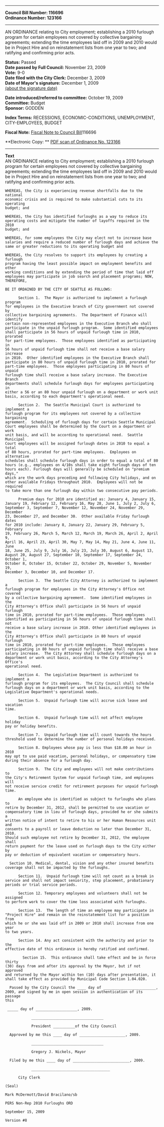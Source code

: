 * * * * *  
  
**Council Bill Number: [](#h0)[](#h2)116696**   
**Ordinance Number: 123166**  
  
* * * * *  
  
AN ORDINANCE relating to City employment; establishing a 2010 furlough program for certain employees not covered by collective bargaining agreements; extending the time employees laid off in 2009 and 2010 would be in Project Hire and on reinstatement lists from one year to two; and ratifying and confirming prior acts.  
  
**Status:** Passed   
**Date passed by Full Council:** November 23, 2009   
**Vote:** 9-0   
**Date filed with the City Clerk:** December 3, 2009   
**Date of Mayor's signature:** December 1, 2009   
[(about the signature date)](/~public/approvaldate.htm)   
  
  
**Date introduced/referred to committee:** October 19, 2009   
**Committee:** Budget   
**Sponsor:** GODDEN   
  
**Index Terms:** RECESSIONS, ECONOMIC-CONDITIONS, UNEMPLOYMENT, CITY-EMPLOYEES, BUDGET  
  
**Fiscal Note:** [Fiscal Note to Council Bill](http://clerk.seattle.gov/~public/fnote/116696.htm)[](#h1)[](#h3)116696  
  
**Electronic Copy: ** [PDF scan of Ordinance No. 123166](/~archives/Ordinances/Ord_123166.pdf)  
  
* * * * *  
  
**Text**  
    AN ORDINANCE relating to City employment; establishing a 2010 furlough  
    program for certain employees not covered by collective bargaining  
    agreements; extending the time employees laid off in 2009 and 2010 would  
    be in Project Hire and on reinstatement lists from one year to two; and  
    ratifying and confirming prior acts.  
  
    WHEREAS, the City is experiencing revenue shortfalls due to the national  
    economic crisis and is required to make substantial cuts to its operating  
    budget; and  
  
    WHEREAS, the City has identified furloughs as a way to reduce its  
    operating costs and mitigate the number of layoffs required in the 2010  
    budget; and  
  
    WHEREAS, for some employees the City may elect not to increase base  
    salaries and require a reduced number of furlough days and achieve the  
    same or greater reductions to its operating budget and  
  
    WHEREAS, the City resolves to support its employees by creating a furlough  
    program having the least possible impact on employment benefits and other  
    working conditions and by extending the period of time that laid off  
    employees may participate in job search and placement programs; NOW,  
    THEREFORE,  
  
    BE IT ORDAINED BY THE CITY OF SEATTLE AS FOLLOWS:  
  
          Section 1.  The Mayor is authorized to implement a furlough program  
    for employees in the Executive branch of City government not covered by  
    collective bargaining agreements.  The Department of Finance will identify  
    certain non-represented employees in the Executive Branch who shall  
    participate in the unpaid furlough program.  Some identified employees  
    shall participate in 56 hours of unpaid furlough time in 2010, prorated  
    for part-time employees.  Those employees identified as participating in  
    56 hours of unpaid furlough time shall not receive a base salary increase  
    in 2010.  Other identified employees in the Executive Branch shall  
    participate in 80 hours of unpaid furlough time in 2010, prorated for  
    part-time employees.  Those employees participating in 80 hours of unpaid  
    furlough time shall receive a base salary increase. The Executive Branch  
    departments shall schedule furlough days for employees participating in  
    either a 56 or an 80 hour unpaid furlough on a department or work unit  
    basis, according to each department's operational need.  
  
          Section 2.  The Seattle Municipal Court is authorized to implement a  
    furlough program for its employees not covered by a collective bargaining  
    agreement.  Scheduling of furlough days for certain Seattle Municipal  
    Court employees shall be determined by the Court on a department or work  
    unit basis, and will be according to operational need.  Seattle Municipal  
    Court employees will be assigned furlough dates in 2010 to equal a total  
    of 80 hours, prorated for part-time employees.  Employees on alternative  
    schedules shall schedule furlough days in order to equal a total of 80  
    hours (e.g., employees on 4/10s shall take eight furlough days of ten  
    hours each). Furlough days will generally be scheduled on "premium days,"  
    which are the work days preceding and following City holidays, and on  
    other available Fridays throughout 2010.  Employees will not be required  
    to take more than one furlough day within two consecutive pay periods.  
  
          Premium days for 2010 are identified as: January 4, January 15,  
    January 19, February 12, February 16, May 28, June 1, July 2, July 6,  
    September 3, September 7, November 12, November 24, November 29, December  
    23, December 27, and December 30.  Other available Friday furlough dates  
    for 2010 include: January 8, January 22, January 29, February 5, February  
    19, February 26, March 5, March 12, March 19, March 26, April 2, April 9,  
    April 16, April 23, April 30, May 7, May 14, May 21, June 4, June 11, June  
    18, June 25, July 9, July 16, July 23, July 30, August 6, August 13,  
    August 20, August 27, September 10, September 17, September 24, October 1,  
    October 8, October 15, October 22, October 29, November 5, November 19,  
    December 3, December 10, and December 17.  
  
          Section 3.  The Seattle City Attorney is authorized to implement a  
    furlough program for employees in the City Attorney's Office not covered  
    by a collective bargaining agreement.  Some identified employees in the  
    City Attorney's Office shall participate in 56 hours of unpaid furlough  
    time in 2010, prorated for part-time employees.  Those employees  
    identified as participating in 56 hours of unpaid furlough time shall not  
    receive a base salary increase in 2010. Other identified employees in the  
    City Attorney's Office shall participate in 80 hours of unpaid furlough  
    time in 2010, prorated for part-time employees.  Those employees  
    participating in 80 hours of unpaid furlough time shall receive a base  
    salary increase.  The City Attorney shall schedule furlough days on a  
    department or work unit basis, according to the City Attorney's Office's  
    operational need.  
  
          Section 4.  The Legislative Department is authorized to implement a  
    furlough program for its employees.  The City Council shall schedule  
    furlough days on a department or work unit basis, according to the  
    Legislative Department's operational needs.  
  
          Section 5.  Unpaid furlough time will accrue sick leave and vacation  
    time.  
  
          Section 6.  Unpaid furlough time will not affect employee holiday  
    pay or holiday benefits.  
  
          Section 7.  Unpaid furlough time will count towards the hours  
    threshold used to determine the number of personal holidays received.  
  
          Section 8. Employees whose pay is less than $18.00 an hour in 2010  
    may opt to use paid vacation, personal holidays, or compensatory time  
    during their absence for a furlough day.  
  
          Section 9.  The City and employees will not make contributions to  
    the City's Retirement System for unpaid furlough time, and employees will  
    not receive service credit for retirement purposes for unpaid furlough  
    time.  
  
          An employee who is identified as subject to furloughs who plans to  
    retire by December 31, 2012, shall be permitted to use vacation or  
    compensatory time in lieu of furlough days, provided he or she submits a  
    written notice of intent to retire to his or her Human Resources unit and  
    consents to a payroll or leave deduction no later than December 31, 2010.  
    Should such employee not retire by December 31, 2012, the employee shall  
    return payment for the leave used on furlough days to the City either by  
    pay or deduction of equivalent vacation or compensatory hours.  
  
      Section 10. Medical, dental, vision and any other insured benefits  
    coverage shall not be impacted by the furloughs.  
  
          Section 11.  Unpaid furlough time will not count as a break in  
    service and shall not impact seniority, step placement, probationary  
    periods or trial service periods.  
  
          Section 12. Temporary employees and volunteers shall not be assigned  
    to perform work to cover the time loss associated with furloughs.  
  
          Section 13.  The length of time an employee may participate in  
    "Project Hire" and remain on the reinstatement list for a position from  
    which he or she was laid off in 2009 or 2010 shall increase from one  year  
    to two years.  
  
          Section 14. Any act consistent with the authority and prior to the  
    effective date of this ordinance is hereby ratified and confirmed.  
  
            Section 15.  This ordinance shall take effect and be in force thirty  
    (30) days from and after its approval by the Mayor, but if not approved  
    and returned by the Mayor within ten (10) days after presentation, it  
    shall take effect as provided by Municipal Code Section 1.04.020.  
  
      Passed by the City Council the ____ day of ________________________,  
    2009, and signed by me in open session in authentication of its passage  
    this  
  
     _____ day of ___________________, 2009.  
  
                _________________________________  
  
                President __________of the City Council  
  
      Approved by me this ____ day of _____________________, 2009.  
  
                _________________________________  
  
                Gregory J. Nickels, Mayor  
  
      Filed by me this ____ day of __________________________, 2009.  
  
                ____________________________________  
  
          City Clerk  
  
    (Seal)  
  
    Mark McDermott/David Bracilano/sb  
  
    PERS Non-Rep 2010 Furloughs ORD  
  
    September 15, 2009  
  
    Version #8  
